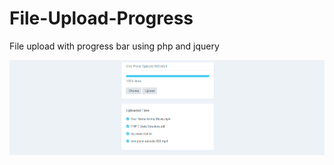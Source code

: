# File-Upload-Progress
File upload with progress bar using php and jquery

<img src='https://raw.githubusercontent.com/91ahmed/File-Upload-Progress/master/progress-screenshot.png' alt='image'/>
